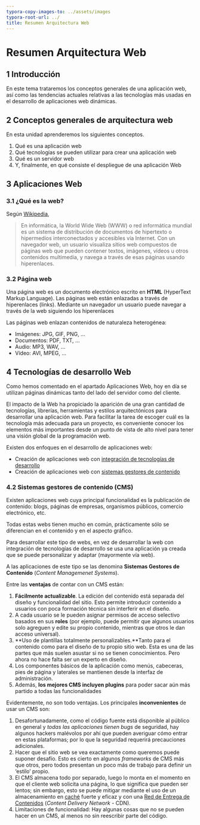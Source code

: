 ```yaml
---
typora-copy-images-to: ../assets/images
typora-root-url: ../
title: Resumen Arquitectura Web
---
```


# Resumen Arquitectura Web

## 1 Introducción

En este tema trataremos los conceptos generales de una aplicación  web, así como las tendencias actuales relativas a las tecnologías más  usadas en el desarrollo de aplicaciones web dinámicas.

## 2 Conceptos generales de arquitectura web

En esta unidad aprenderemos los siguientes conceptos.

1. Qué es una aplicación web
2. Qué tecnologías se pueden utilizar para crear una aplicación web
3. Qué es un servidor web
4. Y, finalmente, en qué consiste el despliegue de una aplicación Web

## 3 Aplicaciones Web

### 3.1 ¿Qué es la web?

Según [Wikipedia](https://es.wikipedia.org/wiki/World_Wide_Web),

> En informática, la World Wide Web (WWW) o red informática mundial  es un sistema de distribución de documentos de hipertexto o hipermedios  interconectados y accesibles vía Internet. Con un navegador web, un  usuario visualiza sitios web compuestos de páginas web que pueden  contener textos, imágenes, vídeos u otros contenidos multimedia, y  navega a través de esas páginas usando hiperenlaces.

### 3.2 Página web

Una página web es un documento electrónico escrito en **HTML** (HyperText Markup Language). Las páginas web están enlazadas a través  de hiperenlaces (links). Mediante un navegador un usuario puede navegar a través de la web siguiendo los hiperenlaces

Las páginas web enlazan contenidos de naturaleza heterogénea:

- Imágenes: JPG, GIF, PNG, …
- Documentos: PDF, TXT, …
- Audio: MP3, WAV, …
- Vídeo: AVI, MPEG, …

## 4 Tecnologías de desarrollo Web

Como hemos comentado en el apartado Aplicaciones Web, hoy en día se  utilizan páginas dinámicas tanto del lado del servidor como del cliente.

El impacto de la Web ha propiciado la aparición de una gran cantidad  de tecnologías, librerías, herramientas y estilos arquitectónicos para  desarrollar una aplicación web. Para facilitar la tarea de escoger cuál  es la tecnología más adecuada para un proyecto, es conveniente conocer  los elementos más importantes desde un punto de vista de alto nivel para tener una visión global de la programación web.

Existen dos enfoques en el desarrollo de aplicaciones web:

- Creación de aplicaciones web con [integración de tecnologías de desarrollo](https://victorponz.github.io/Ciberseguridad-PePS/tema1/http/2020/11/04/Arquitectura-web-Conceptos-generales.html#41-integración-de-tecnologías-de-desarrollo)
- Creación de aplicaciones web con [sistemas gestores de contenido](https://victorponz.github.io/Ciberseguridad-PePS/tema1/http/2020/11/04/Arquitectura-web-Conceptos-generales.html#42-sistemas-gestores-de-contenido-cms)

### 4.2 Sistemas gestores de contenido (CMS)

Existen aplicaciones web cuya principal funcionalidad es la  publicación de contenido: blogs, páginas de empresas, organismos  públicos, comercio electrónico, etc.

Todas estas webs tienen mucho en común, prácticamente sólo se diferencian en el contenido y en el aspecto gráfico.

Para desarrollar este tipo de webs, en vez de desarrollar la web con  integración de tecnologías de desarrollo se usa una aplicación ya creada que se puede personalizar y adaptar (mayormente vía web).

A las aplicaciones de este tipo se las denomina **Sistemas Gestores de Contenido** (*Content Managemenet Systems*).

Entre las **ventajas** de contar con un CMS están:

1. **Fácilmente actualizable**. La edición del contenido está separada del diseño y funcionalidad del sitio. Esto permite  introducir contenido a usuarios con poca formación técnica sin  interferir en el diseño.
2. A cada usuario se le pueden asignar permisos de acceso selectivo basados en sus **roles** (por ejemplo, puede permitir que algunos usuarios solo agreguen y edite su propio contenido, mientras que otros le dan acceso universal).
3. **Uso de plantillas totalmente personalizables.**Tanto para el contenido como para el diseño de tu propio sitio web. Esta es  una de las partes que más suelen asustar si no se tienen conocimientos.  Pero ahora no hace falta ser un experto en diseño.
4. Los componentes básicos de la aplicación como menús, cabeceras,  pies de página y laterales se mantienen desde la interfaz de  administración.
5. Además, **los mejores CMS incluyen plugins** para poder sacar aún más partido a todas las funcionalidades

Evidentemente, no son todo ventajas. Los principales **inconvenientes** de usar un CMS son:

1. Desafortunadamente, como el código fuente está disponible al público en general y *todas las aplicaciones tienen bugs* de seguridad, hay algunos hackers malévolos por ahí que pueden  averiguar cómo entrar en estas plataformas; por lo que la seguridad  requerirá precauciones adicionales.
2. Hacer que el sitio web se vea exactamente como queremos puede suponer desafío. Esto es cierto en algunos *frameworks* de CMS más que otros, pero todos presentan un poco más de trabajo para definir un ‘estilo’ propio.
3. El CMS almacena todo por separado, luego lo monta en el momento en que el cliente web solicita una página, lo que significa que pueden ser lentos; sin embargo, esto se puede mitigar mediante el uso de un  almacenamiento en [caché](https://es.wikipedia.org/wiki/Caché_web) fuerte y eficaz y con una [Red de Entrega de Contenidos](https://es.wikipedia.org/wiki/Red_de_entrega_de_contenidos) (*Content Delivery Network* - CDN).
4. Limitaciones de funcionalidad: Hay algunas cosas que no se pueden hacer en un CMS, al menos no sin reescribir parte del código.
